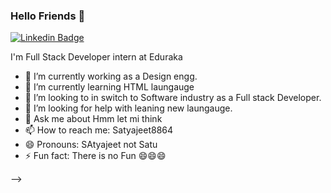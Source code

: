 ### Hello Friends 👋

[![Linkedin Badge](https://img.shields.io/badge/-Satyajeet-blue?style=flat-square&logo=Linkedin&logoColor=white&link=https://www.linkedin.com/in/SAtyajeet--01629954/)](https://www.linkedin.com/in/satyajeet-suryavanshi-)


I'm
Full Stack Developer intern at Eduraka


- 🔭 I’m currently working as a Design engg.
- 🌱 I’m currently learning HTML laungauge
- 👯 I’m looking to in switch to Software industry as a Full stack Developer.
- 🤔 I’m looking for help with leaning new laungauge.
- 💬 Ask me about Hmm let mi think
- 📫 How to reach me: Satyajeet8864
- 😄 Pronouns: SAtyajeet not Satu
- ⚡ Fun fact: There is no Fun 😄😄😄

-->
